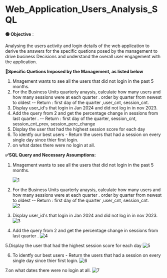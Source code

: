# Web_Application_Users_Analysis_SQL

**🟢 Objective** : 

Analysing the users activity and login details of the web application to derive the answers for the specific quetions posed by the management to drive business Decisions and understand the overall user engagement with the application.

**🌱Specific Quetions Imposed by the Management, as listed below**

1. Mnagement wants to see all the users that did not login in the past 5 months.
2. For the Business Units quarterly anaysis, calculate how many users and how many sessions were at each quarter . order by quarter from newest to oldest
-- Return : first day of the quarter ,user_cnt, session_cnt.
3. Display user_id's that login in Jan 2024 and did not log in in nov 2023.
4. Add the query from 2 and get the percentage change in sessions from last quarter .
-- Return : first day of the quarter, session_cnt, session_cnt_prev, session_perc_change
5. Display the user that had the highest session score for each day
6. To identfy our best users - Return the users that had a session on every single day since thier first login.
7. on what dates there were no login at all.

**✅SQL Query and Necessary Assumptions:**

1. Mnagement wants to see all the users that did not login in the past 5 months.

   ![1](https://github.com/user-attachments/assets/33af1580-36b8-4501-bdea-fb48789f665d)

2. For the Business Units quarterly anaysis, calculate how many users and how many sessions were at each quarter . order by quarter from newest to oldest
-- Return : first day of the quarter ,user_cnt, session_cnt.   
![2](https://github.com/user-attachments/assets/a859084f-44db-47bd-a31c-430f6cc93eb6)

3. Display user_id's that login in Jan 2024 and did not log in in nov 2023.
![3](https://github.com/user-attachments/assets/82ee30ed-2179-4016-b66e-3807d31b025c)

4. Add the query from 2 and get the percentage change in sessions from last quarter .
![4](https://github.com/user-attachments/assets/a902101b-569c-4e92-9e5c-657ee241223f)

5.Display the user that had the highest session score for each day
![5](https://github.com/user-attachments/assets/15211351-0f30-447d-99d2-91c8c3f78940)

6. To identfy our best users - Return the users that had a session on every single day since thier first login.
![6](https://github.com/user-attachments/assets/36bc2a44-085b-40a9-b7b2-6a120bd365c0)

7.on what dates there were no login at all.
![7](https://github.com/user-attachments/assets/6dd29ee1-ca22-4242-8193-5bdd43835970)
   
   
   


